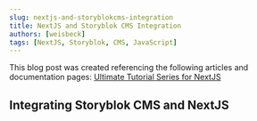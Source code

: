 ```yaml
---
slug: nextjs-and-storyblokcms-integration
title: NextJS and Storyblok CMS Integration
authors: [weisbeck]
tags: [NextJS, Storyblok, CMS, JavaScript]
---
```


This blog post was created referencing the following articles and documentation pages:
 [Ultimate Tutorial Series for NextJS](https://storyblok.com/tp/nextjs-headless-cms-ultimate-tutorial)

 ## Integrating Storyblok CMS and NextJS

